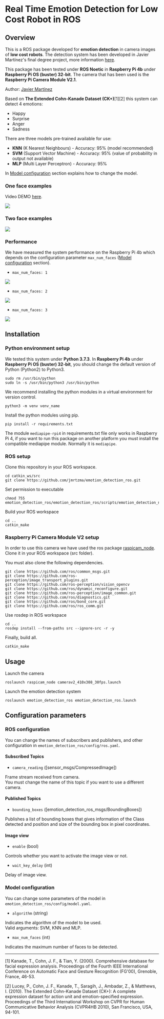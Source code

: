 # Real Time Emotion Detection for Low Cost Robot in ROS

## Overview

This is a ROS package developed for **emotion detection** in camera images of **low cost robots**.
The detection system has been developed in Javier Martínez's final degree project, more information [here](https://github.com/jmvega/tfg-jmartinez).

This package has been tested under **ROS Noetic** in **Raspberry Pi 4b** under **Raspberry Pi OS (buster) 32-bit**. The camera that has been used is the **Raspberry Pi Camera Module V2.1**. 

Author: [Javier Martínez](https://github.com/jmrtzma)

Based on **The Extended Cohn-Kanade Dataset (CK+)**[1][2] this system can detect 4 emotions:

* Happy
* Surprise
* Anger
* Sadness

There are three models pre-trained available for use:

* **KNN** (K Nearest Neighbours) - Accuracy: 95% (model recommended)
* **SVM** (Support Vector Machine) - Accuracy: 95% (value of probability in output not available)
* **MLP** (Multi Layer Perceptron) - Accuracy: 95%

In [Model configuration](https://github.com/jmrtzma/emotion_detection_ros#model-configuration) section explains how to change the model.

### One face examples
Video DEMO [here](https://www.youtube.com/watch?v=SeQapLUDexM).

![](https://github.com/jmrtzma/emotion_detection_ros/blob/main/doc/1_face.png)

### Two face examples

![](https://github.com/jmrtzma/emotion_detection_ros/blob/main/doc/2_face.png)

### Performance
We have measured the system performance on the Raspberry Pi 4b which depends on the configuration parameter `max_num_faces` ([Model configuration](https://github.com/jmrtzma/emotion_detection_ros#model-configuration) section).

* `max_num_faces: 1`

![](https://github.com/jmrtzma/emotion_detection_ros/blob/main/doc/performance1.png)

* `max_num_faces: 2`

![](https://github.com/jmrtzma/emotion_detection_ros/blob/main/doc/performance2.png)

* `max_num_faces: 3`

![](https://github.com/jmrtzma/emotion_detection_ros/blob/main/doc/performance3.png)

## Installation

### Python environment setup

We tested this system under **Python 3.7.3**. In **Raspberry Pi 4b** under **Raspberry Pi OS (buster) 32-bit**, you should change the default version of Python (Python2) to Python3.

```
sudo rm /usr/bin/python
sudo ln -s /usr/bin/python3 /usr/bin/python
```

We recommend installing the python modules in a virtual environment for version control.

```
python3 -m venv venv_name
```

Install the python modules using pip.

```
pip install -r requirements.txt
```

The module `mediapipe-rpi4` in requirements.txt file only works in Raspberry Pi 4, if you want to run this package on another platform you must install the compatible mediapipe module. Normally it is `mediapipe`.

### ROS setup

Clone this repository in your ROS workspace.
```
cd catkin_ws/src
git clone https://github.com/jmrtzma/emotion_detection_ros.git
```

Set permission to executable
```
chmod 755 emotion_detection_ros/emotion_detection_ros/scripts/emotion_detection_node.py
```

Build your ROS workspace
```
cd ..
catkin_make
```

### Raspberry Pi Camera Module V2 setup
In order to use this camera we have used the ros package [raspicam_node](https://github.com/UbiquityRobotics/raspicam_node). Clone it in your ROS workspace (src folder).

You must also clone the following dependencies.

```
git clone https://github.com/ros/common_msgs.git
git clone https://github.com/ros-perception/image_transport_plugins.git
git clone https://github.com/ros-perception/vision_opencv
git clone https://github.com/ros/dynamic_reconfigure.git
git clone https://github.com/ros-perception/image_common.git
git clone https://github.com/ros/diagnostics.git
git clone https://github.com/ros/bond_core.git
git clone https://github.com/ros/ros_comm.git
```

Use rosdep in ROS workspace
```
cd ..
rosdep install --from-paths src --ignore-src -r -y
```

Finally, build all.
```
catkin_make
```


## Usage

Launch the camera
```
roslaunch raspicam_node camerav2_410x308_30fps.launch
```

Launch the emotion detection system
```
roslaunch emotion_detection_ros emotion_detection_ros.launch
```

## Configuration parameters
### ROS configuration
You can change the names of subscribers and publishers, and other configuration in `emotion_detection_ros/config/ros.yaml`.

#### Subscribed Topics
* `camera_reading` ([sensor_msgs/CompressedImage])

Frame stream received from camera.  
You must change the name of this topic if you want to use a different camera.

#### Published Topics
* `bounding_boxes` ([emotion_detection_ros_msgs/BoundingBoxes])

Publishes a list of bounding boxes that gives information of the Class detected and position and size of the bounding box in pixel coordinates.

#### Image view
* `enable` (bool)

Controls whether you want to activate the image view or not.

* `wait_key_delay` (int)

Delay of image view.

### Model configuration
You can change some parameters of the model in `emotion_detection_ros/config/model.yaml`.

* `algorithm` (string)

Indicates the algorithm of the model to be used.  
Valid arguments: SVM, KNN and MLP.

* `max_num_faces` (int)

Indicates the maximum number of faces to be detected.

---
[1] Kanade, T., Cohn, J. F., & Tian, Y. (2000). Comprehensive database for facial expression analysis. Proceedings of the Fourth IEEE International Conference on Automatic Face and Gesture Recognition (FG'00), Grenoble, France, 46-53.

[2] Lucey, P., Cohn, J. F., Kanade, T., Saragih, J., Ambadar, Z., & Matthews, I. (2010). The Extended Cohn-Kanade Dataset (CK+): A complete expression dataset for action unit and emotion-specified expression. Proceedings of the Third International Workshop on CVPR for Human Communicative Behavior Analysis (CVPR4HB 2010), San Francisco, USA, 94-101.